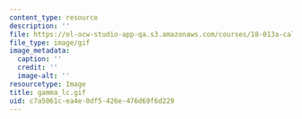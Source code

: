 ```yaml
---
content_type: resource
description: ''
file: https://ol-ocw-studio-app-qa.s3.amazonaws.com/courses/18-013a-calculus-with-applications-spring-2005/c7a5061cea4e0df5426e476d69f6d229_gamma_lc.gif
file_type: image/gif
image_metadata:
  caption: ''
  credit: ''
  image-alt: ''
resourcetype: Image
title: gamma_lc.gif
uid: c7a5061c-ea4e-0df5-426e-476d69f6d229
---
```

